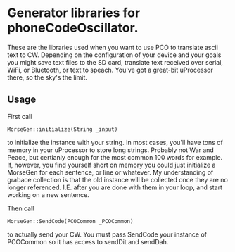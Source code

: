 # Generator libraries for phoneCodeOscillator.

These are the libraries used when you want to use PCO to translate ascii text to CW. Depending on the configuration of your device and your goals you might save text files to the SD card, translate text received over serial, WiFi, or Bluetooth, or text to speach. You've got a great-bit uProcessor there, so the sky's the limit.

## Usage

First call 

    MorseGen::initialize(String _input) 

to initialize the instance with your string. In most cases, you'll have tons of memory in your uProcessor to store long strings. Probably not War and Peace, but certianly enough for the most common 100 words for example. If, however, you find yourself short on memory you could just initialize a MorseGen for each sentence, or line or whatever. My understanding of grabace collection is that the old instance will be collected once they are no longer referenced. I.E. after you are done with them in your loop, and start working on a new sentence.

Then call 

    MorseGen::SendCode(PCOCommon _PCOCommon) 

to actually send your CW. You must pass SendCode your instance of PCOCommon so it has access to sendDit and sendDah.
